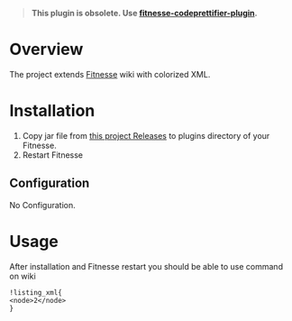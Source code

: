 > **This plugin is obsolete. Use [fitnesse-codeprettifier-plugin](https://github.com/sbellus/fitnesse-codeprettifier-plugin).**

# Overview

The project extends [Fitnesse](http://www.fitnesse.org/) wiki with colorized XML.

# Installation

1. Copy jar file from [this project Releases](https://github.com/sbellus/fitnesse-xml-plugin/releases) to plugins directory of your Fitnesse.
2. Restart Fitnesse

## Configuration

No Configuration.

# Usage

After installation and Fitnesse restart you should be able to use command on wiki
```
!listing_xml{
<node>2</node>
}
```
